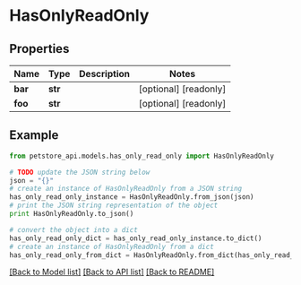 # HasOnlyReadOnly


## Properties
Name | Type | Description | Notes
------------ | ------------- | ------------- | -------------
**bar** | **str** |  | [optional] [readonly] 
**foo** | **str** |  | [optional] [readonly] 

## Example

```python
from petstore_api.models.has_only_read_only import HasOnlyReadOnly

# TODO update the JSON string below
json = "{}"
# create an instance of HasOnlyReadOnly from a JSON string
has_only_read_only_instance = HasOnlyReadOnly.from_json(json)
# print the JSON string representation of the object
print HasOnlyReadOnly.to_json()

# convert the object into a dict
has_only_read_only_dict = has_only_read_only_instance.to_dict()
# create an instance of HasOnlyReadOnly from a dict
has_only_read_only_from_dict = HasOnlyReadOnly.from_dict(has_only_read_only_dict)
```
[[Back to Model list]](../README.md#documentation-for-models) [[Back to API list]](../README.md#documentation-for-api-endpoints) [[Back to README]](../README.md)


